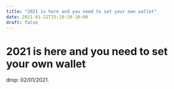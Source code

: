 ```yaml
---
title: "2021 is here and you need to set your own wallet"
date: 2021-01-22T15:10:20-10:00
draft: false
---
```


# 2021 is here and you need to set your own wallet

drop: 02/01/2021.